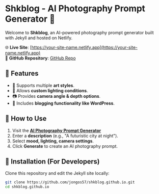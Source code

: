 # Shkblog - AI Photography Prompt Generator 🚀

Welcome to **Shkblog**, an AI-powered photography prompt generator built with Jekyll and hosted on Netlify.

🌐 **Live Site**: [https://your-site-name.netlify.app](https://your-site-name.netlify.app)  
📂 **GitHub Repository**: [GitHub Repo](https://github.com/jongos57/shkblog.github.io)

## 📸 Features
- 🎨 Supports multiple **art styles**.
- 🌅 Allows **custom lighting conditions**.
- 📷 Provides **camera angle & depth options**.
- 📝 Includes **blogging functionality like WordPress**.

## 🚀 How to Use
1. Visit the **[AI Photography Prompt Generator](https://your-site-name.netlify.app)**
2. Enter a **description** (e.g., "A futuristic city at night").
3. Select **mood, lighting, camera settings**.
4. Click **Generate** to create an AI photography prompt.

## 📌 Installation (For Developers)
Clone this repository and edit the Jekyll site locally:
```sh
git clone https://github.com/jongos57/shkblog.github.io.git
cd shkblog.github.io

